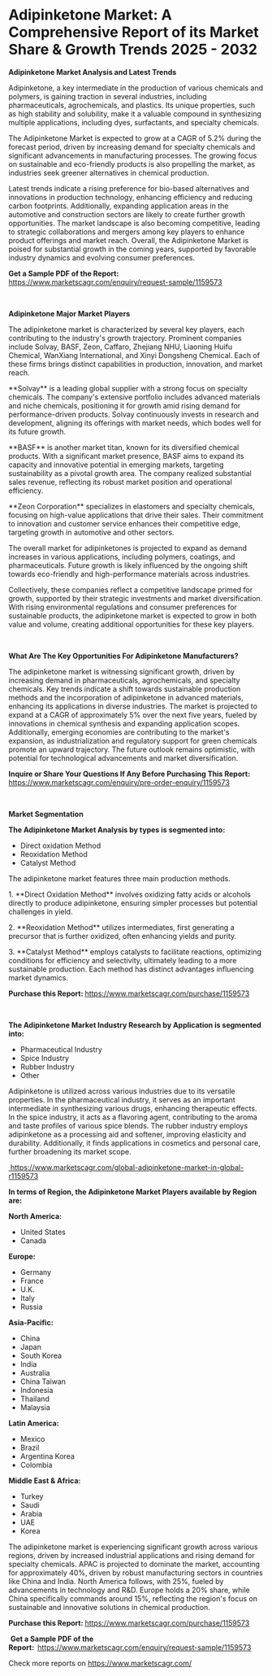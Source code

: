 <p><h1>Adipinketone Market: A Comprehensive Report of its Market Share & Growth Trends 2025 - 2032</h1></p><p><strong>Adipinketone Market Analysis and Latest Trends</strong></p>
<p><p>Adipinketone, a key intermediate in the production of various chemicals and polymers, is gaining traction in several industries, including pharmaceuticals, agrochemicals, and plastics. Its unique properties, such as high stability and solubility, make it a valuable compound in synthesizing multiple applications, including dyes, surfactants, and specialty chemicals. </p><p>The Adipinketone Market is expected to grow at a CAGR of 5.2% during the forecast period, driven by increasing demand for specialty chemicals and significant advancements in manufacturing processes. The growing focus on sustainable and eco-friendly products is also propelling the market, as industries seek greener alternatives in chemical production. </p><p>Latest trends indicate a rising preference for bio-based alternatives and innovations in production technology, enhancing efficiency and reducing carbon footprints. Additionally, expanding application areas in the automotive and construction sectors are likely to create further growth opportunities. The market landscape is also becoming competitive, leading to strategic collaborations and mergers among key players to enhance product offerings and market reach. Overall, the Adipinketone Market is poised for substantial growth in the coming years, supported by favorable industry dynamics and evolving consumer preferences.</p></p>
<p><strong>Get a Sample PDF of the Report:&nbsp;</strong> <a href="https://www.marketscagr.com/enquiry/request-sample/1159573?utm_campaign=3199&utm_medium=2&utm_source=Github&utm_content=ia&utm_term=22032025&utm_id=adipinketone">https://www.marketscagr.com/enquiry/request-sample/1159573</a></p>
<p>&nbsp;</p>
<p><strong>Adipinketone Major Market Players</strong></p>
<p><p>The adipinketone market is characterized by several key players, each contributing to the industry's growth trajectory. Prominent companies include Solvay, BASF, Zeon, Caffaro, Zhejiang NHU, Liaoning Huifu Chemical, WanXiang International, and Xinyi Dongsheng Chemical. Each of these firms brings distinct capabilities in production, innovation, and market reach.</p><p>**Solvay** is a leading global supplier with a strong focus on specialty chemicals. The company's extensive portfolio includes advanced materials and niche chemicals, positioning it for growth amid rising demand for performance-driven products. Solvay continuously invests in research and development, aligning its offerings with market needs, which bodes well for its future growth.</p><p>**BASF** is another market titan, known for its diversified chemical products. With a significant market presence, BASF aims to expand its capacity and innovative potential in emerging markets, targeting sustainability as a pivotal growth area. The company realized substantial sales revenue, reflecting its robust market position and operational efficiency.</p><p>**Zeon Corporation** specializes in elastomers and specialty chemicals, focusing on high-value applications that drive their sales. Their commitment to innovation and customer service enhances their competitive edge, targeting growth in automotive and other sectors.</p><p>The overall market for adipinketones is projected to expand as demand increases in various applications, including polymers, coatings, and pharmaceuticals. Future growth is likely influenced by the ongoing shift towards eco-friendly and high-performance materials across industries.</p><p>Collectively, these companies reflect a competitive landscape primed for growth, supported by their strategic investments and market diversification. With rising environmental regulations and consumer preferences for sustainable products, the adipinketone market is expected to grow in both value and volume, creating additional opportunities for these key players.</p></p>
<p>&nbsp;</p>
<p><strong>What Are The Key Opportunities For Adipinketone Manufacturers?</strong></p>
<p><p>The adipinketone market is witnessing significant growth, driven by increasing demand in pharmaceuticals, agrochemicals, and specialty chemicals. Key trends indicate a shift towards sustainable production methods and the incorporation of adipinketone in advanced materials, enhancing its applications in diverse industries. The market is projected to expand at a CAGR of approximately 5% over the next five years, fueled by innovations in chemical synthesis and expanding application scopes. Additionally, emerging economies are contributing to the market's expansion, as industrialization and regulatory support for green chemicals promote an upward trajectory. The future outlook remains optimistic, with potential for technological advancements and market diversification.</p></p>
<p><strong>Inquire or Share Your Questions If Any Before Purchasing This Report:</strong> <a href="https://www.marketscagr.com/enquiry/pre-order-enquiry/1159573?utm_campaign=3199&utm_medium=2&utm_source=Github&utm_content=ia&utm_term=22032025&utm_id=adipinketone">https://www.marketscagr.com/enquiry/pre-order-enquiry/1159573</a></p>
<p>&nbsp;</p>
<p><strong>Market Segmentation</strong></p>
<p><strong>The Adipinketone Market Analysis by types is segmented into:</strong></p>
<p><ul><li>Direct oxidation Method</li><li>Reoxidation Method</li><li>Catalyst Method</li></ul></p>
<p><p>The adipinketone market features three main production methods. </p><p>1. **Direct Oxidation Method** involves oxidizing fatty acids or alcohols directly to produce adipinketone, ensuring simpler processes but potential challenges in yield.</p><p>2. **Reoxidation Method** utilizes intermediates, first generating a precursor that is further oxidized, often enhancing yields and purity.</p><p>3. **Catalyst Method** employs catalysts to facilitate reactions, optimizing conditions for efficiency and selectivity, ultimately leading to a more sustainable production. Each method has distinct advantages influencing market dynamics.</p></p>
<p><strong>Purchase this Report:&nbsp;</strong><a href="https://www.marketscagr.com/purchase/1159573?utm_campaign=3199&utm_medium=2&utm_source=Github&utm_content=ia&utm_term=22032025&utm_id=adipinketone">https://www.marketscagr.com/purchase/1159573</a></p>
<p>&nbsp;</p>
<p><strong>The Adipinketone Market Industry Research by Application is segmented into:</strong></p>
<p><ul><li>Pharmaceutical Industry</li><li>Spice Industry</li><li>Rubber Industry</li><li>Other</li></ul></p>
<p><p>Adipinketone is utilized across various industries due to its versatile properties. In the pharmaceutical industry, it serves as an important intermediate in synthesizing various drugs, enhancing therapeutic effects. In the spice industry, it acts as a flavoring agent, contributing to the aroma and taste profiles of various spice blends. The rubber industry employs adipinketone as a processing aid and softener, improving elasticity and durability. Additionally, it finds applications in cosmetics and personal care, further broadening its market scope.</p></p>
<p><a href="https://www.marketscagr.com/global-adipinketone-market-in-global-r1159573?utm_campaign=3199&utm_medium=2&utm_source=Github&utm_content=ia&utm_term=22032025&utm_id=adipinketone">&nbsp;https://www.marketscagr.com/global-adipinketone-market-in-global-r1159573</a></p>
<p><strong>In terms of Region, the Adipinketone Market Players available by Region are:</strong></p>
<p>
    <p> <strong> North America: </strong>
        <ul>
            <li>United States</li>
            <li>Canada</li>
        </ul>
        </p> 
    <p> <strong> Europe: </strong>
        <ul>
            <li>Germany</li>
            <li>France</li>
            <li>U.K.</li>
            <li>Italy</li>
            <li>Russia</li>
        </ul>
        </p> 
    <p> <strong> Asia-Pacific: </strong>
        <ul>
            <li>China</li>
            <li>Japan</li>
            <li>South Korea</li>
            <li>India</li>
            <li>Australia</li>
            <li>China Taiwan</li>
            <li>Indonesia</li>
            <li>Thailand</li>
            <li>Malaysia</li>
        </ul>
        </p> 
    <p> <strong> Latin America: </strong>
        <ul>
            <li>Mexico</li>
            <li>Brazil</li>
            <li>Argentina Korea</li>
            <li>Colombia</li>
        </ul>
        </p> 
    <p> <strong> Middle East & Africa: </strong>
        <ul>
            <li>Turkey</li>
            <li>Saudi</li>
            <li>Arabia</li>
            <li>UAE</li>
            <li>Korea</li>
        </ul>
    </p>
    </p>
<p><p>The adipinketone market is experiencing significant growth across various regions, driven by increased industrial applications and rising demand for specialty chemicals. APAC is projected to dominate the market, accounting for approximately 40%, driven by robust manufacturing sectors in countries like China and India. North America follows, with 25%, fueled by advancements in technology and R&D. Europe holds a 20% share, while China specifically commands around 15%, reflecting the region's focus on sustainable and innovative solutions in chemical production.</p></p>
<p><strong>Purchase this Report: </strong><a href="https://www.marketscagr.com/purchase/1159573?utm_campaign=3199&utm_medium=2&utm_source=Github&utm_content=ia&utm_term=22032025&utm_id=adipinketone">https://www.marketscagr.com/purchase/1159573</a></p>
<p>&nbsp;<strong>Get a Sample PDF of the Report:&nbsp;&nbsp;</strong><a href="https://www.marketscagr.com/enquiry/request-sample/1159573?utm_campaign=3199&utm_medium=2&utm_source=Github&utm_content=ia&utm_term=22032025&utm_id=adipinketone">https://www.marketscagr.com/enquiry/request-sample/1159573</a></p>
<p><strong></strong></p>
<p>Check more reports on <a href="https://www.marketscagr.com/?utm_campaign=3199&utm_medium=2&utm_source=Github&utm_content=ia&utm_term=22032025&utm_id=adipinketone">https://www.marketscagr.com/</a></p>